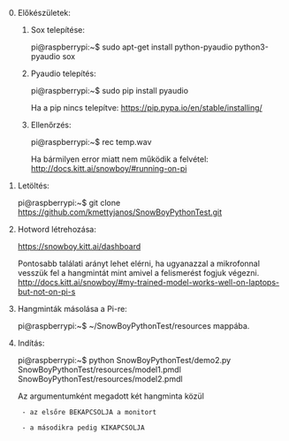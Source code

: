 0. Előkészületek:

	1. Sox telepítése:
	
		pi@raspberrypi:~$ sudo apt-get install python-pyaudio python3-pyaudio sox

	2. Pyaudio telepítés:
	
		pi@raspberrypi:~$ sudo pip install pyaudio
	
		Ha a pip nincs telepítve: https://pip.pypa.io/en/stable/installing/
	
	3. Ellenőrzés:
	
		pi@raspberrypi:~$ rec temp.wav
		
		Ha bármilyen error miatt nem működik a felvétel: http://docs.kitt.ai/snowboy/#running-on-pi
	
	
1. Letöltés:

	pi@raspberrypi:~$ git clone https://github.com/kmettyjanos/SnowBoyPythonTest.git
	
2. Hotword létrehozása:

	https://snowboy.kitt.ai/dashboard
	
	Pontosabb találati arányt lehet elérni, ha ugyanazzal a mikrofonnal vesszük fel a hangmintát mint amivel a felismerést fogjuk végezni.
	http://docs.kitt.ai/snowboy/#my-trained-model-works-well-on-laptops-but-not-on-pi-s
	
3. Hangminták másolása a Pi-re:

	pi@raspberrypi:~$ ~/SnowBoyPythonTest/resources mappába.
	
4. Indítás:

	pi@raspberrypi:~$ python SnowBoyPythonTest/demo2.py SnowBoyPythonTest/resources/model1.pmdl SnowBoyPythonTest/resources/model2.pmdl

	Az argumentumként megadott két hangminta közül
	
		- az elsőre BEKAPCSOLJA a monitort
		
		- a másodikra pedig KIKAPCSOLJA
		
	
	